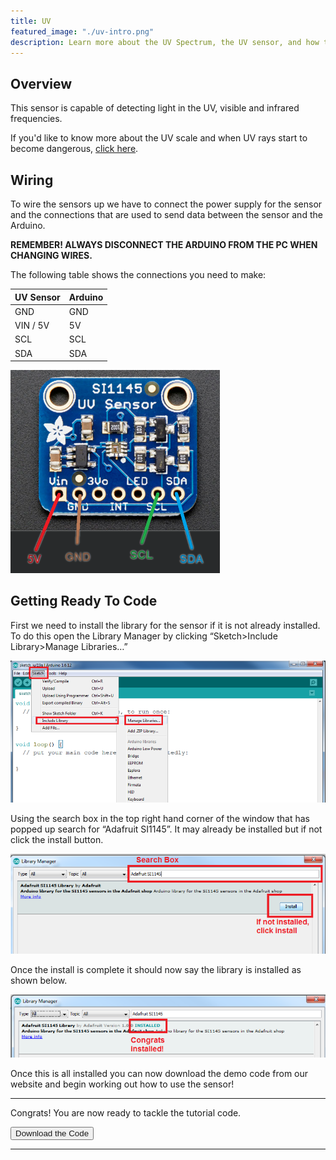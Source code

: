 ```yaml
---
title: UV
featured_image: "./uv-intro.png"
description: Learn more about the UV Spectrum, the UV sensor, and how to use it with Arduino.
---
```

## Overview
This sensor is capable of detecting light in the UV, visible and infrared frequencies. 

If you'd like to know more about the UV scale and when UV rays start to become dangerous, <a href="./materials/UVExplained.pdf" class="external-link">click here</a>.


## Wiring
To wire the sensors up we have to connect the power supply for the sensor and the connections that are used to send data between the sensor and the Arduino.

**REMEMBER! ALWAYS DISCONNECT THE ARDUINO FROM THE PC WHEN CHANGING WIRES.**

The following table shows the connections you need to make:

| UV Sensor     | Arduino |
| ------------- | ------- |
| GND           | GND     |
| VIN / 5V      | 5V      |
|SCL|SCL|
|SDA|SDA|

![UV Sensor LEDs Connections](./images/uv-connections.png)

## Getting Ready To Code

First we need to install the library for the sensor if it is not already installed. To do this open the Library Manager by clicking “Sketch>Include Library>Manage Libraries…”

![Arduino Program](./images/screen-1.png)

Using the search box in the top right hand corner of the window that has popped up search for “Adafruit SI1145”. It may already be installed but if not click the install button.

![Arduino Library Manager](./images/screen-2.png)

Once the install is complete it should now say the library is installed as shown below. 

![Installed Library](./images/screen-3.png)

Once this is all installed you can now download the demo code from our website and begin working out how to use the sensor!

***

Congrats! You are now ready to tackle the tutorial code.

<button class="mdc-button mdc-button--raised">
  <a href="./code/UVTutorialCode.ino" class="mdc-button__label" style="text-decoration: none;">Download the Code</a>
</button> 

***